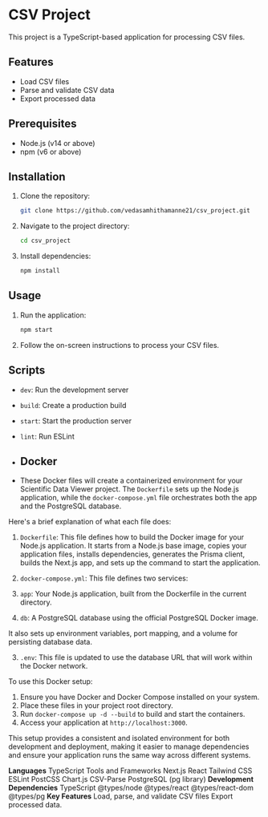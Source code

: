 # CSV Project

This project is a TypeScript-based application for processing CSV files.

## Features

- Load CSV files
- Parse and validate CSV data
- Export processed data

## Prerequisites

- Node.js (v14 or above)
- npm (v6 or above)

## Installation

1. Clone the repository:
    ```sh
    git clone https://github.com/vedasamhithamanne21/csv_project.git
    ```
2. Navigate to the project directory:
    ```sh
    cd csv_project
    ```
3. Install dependencies:
    ```sh
    npm install
    ```

## Usage

1. Run the application:
    ```sh
    npm start
    ```
2. Follow the on-screen instructions to process your CSV files.

## Scripts

- `dev`: Run the development server
- `build`: Create a production build
- `start`: Start the production server
- `lint`: Run ESLint

- ## Docker

- These Docker files will create a containerized environment for your Scientific Data Viewer project. The `Dockerfile` sets up the Node.js application, while the `docker-compose.yml` file orchestrates both the app and the PostgreSQL database.

 

Here's a brief explanation of what each file does:

 

1. `Dockerfile`: This file defines how to build the Docker image for your Node.js application. It starts from a Node.js base image, copies your application files, installs dependencies, generates the Prisma client, builds the Next.js app, and sets up the command to start the application.
2. `docker-compose.yml`: This file defines two services:

 

1. `app`: Your Node.js application, built from the Dockerfile in the current directory.
2. `db`: A PostgreSQL database using the official PostgreSQL Docker image.

 

 

It also sets up environment variables, port mapping, and a volume for persisting database data.

 

 

3. `.env`: This file is updated to use the database URL that will work within the Docker network.

 

 

To use this Docker setup:

 

1. Ensure you have Docker and Docker Compose installed on your system.
2. Place these files in your project root directory.
3. Run `docker-compose up -d --build` to build and start the containers.
4. Access your application at `http://localhost:3000`.

 

 

This setup provides a consistent and isolated environment for both development and deployment, making it easier to manage dependencies and ensure your application runs the same way across different systems.

**Languages**
TypeScript
Tools and Frameworks
Next.js
React
Tailwind CSS
ESLint
PostCSS
Chart.js
CSV-Parse
PostgreSQL (pg library)
**Development Dependencies**
TypeScript
@types/node
@types/react
@types/react-dom
@types/pg
**Key Features**
Load, parse, and validate CSV files
Export processed data.

